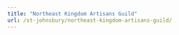 ```yaml
---
title: "Northeast Kingdom Artisans Guild"
url: /st-johnsbury/northeast-kingdom-artisans-guild/
---
```

